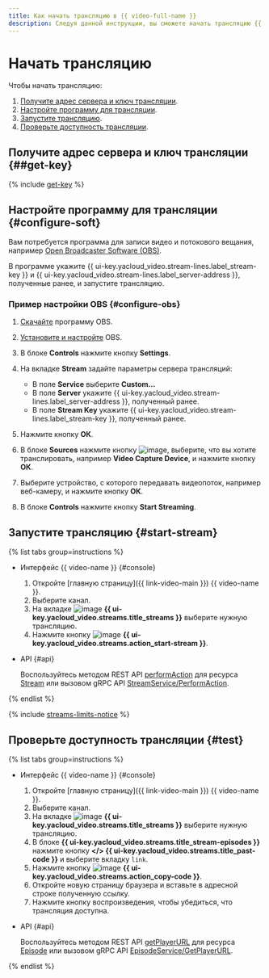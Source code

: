 ```yaml
---
title: Как начать трансляцию в {{ video-full-name }}
description: Следуя данной инструкции, вы сможете начать трансляцию {{ video-full-name }}.
---
```


# Начать трансляцию

Чтобы начать трансляцию:
1. [Получите адрес сервера и ключ трансляции](#get-key).
1. [Настройте программу для трансляции](#configure-soft).
1. [Запустите трансляцию](#start-stream).
1. [Проверьте доступность трансляции](#test).

## Получите адрес сервера и ключ трансляции {##get-key}

{% include [get-key](../../../_includes/video/get-key.md) %}

## Настройте программу для трансляции {#configure-soft}

Вам потребуется программа для записи видео и потокового вещания, например [Open Broadcaster Software (OBS)](https://obsproject.com).

В программе укажите {{ ui-key.yacloud_video.stream-lines.label_stream-key }} и {{ ui-key.yacloud_video.stream-lines.label_server-address }}, полученные ранее, и запустите трансляцию.

### Пример настройки OBS {#configure-obs}

1. [Скачайте](https://obsproject.com/download) программу OBS.
1. [Установите и настройте](https://obsproject.com/kb/category/1) OBS.
1. В блоке **Controls** нажмите кнопку **Settings**.
1. На вкладке **Stream** задайте параметры сервера трансляций:

    * В поле **Service** выберите **Custom...**
    * В поле **Server** укажите {{ ui-key.yacloud_video.stream-lines.label_server-address }}, полученный ранее.
    * В поле **Stream Key** укажите {{ ui-key.yacloud_video.stream-lines.label_stream-key }}, полученный ранее.

1. Нажмите кнопку **ОК**.
1. В блоке **Sources** нажмите кнопку ![image](../../../_assets/console-icons/plus.svg), выберите, что вы хотите транслировать, например **Video Capture Device**, и нажмите кнопку **ОК**.
1. Выберите устройство, с которого передавать видеопоток, например веб-камеру, и нажмите кнопку **ОК**.
1. В блоке **Controls** нажмите кнопку **Start Streaming**.

## Запустите трансляцию {#start-stream}

{% list tabs group=instructions %}

- Интерфейс {{ video-name }} {#console}

  1. Откройте [главную страницу]({{ link-video-main }}) {{ video-name }}.
  1. Выберите канал.
  1. На вкладке ![image](../../../_assets/console-icons/antenna-signal.svg) **{{ ui-key.yacloud_video.streams.title_streams }}** выберите нужную трансляцию.
  1. Нажмите кнопку ![image](../../../_assets/console-icons/circle-play.svg) **{{ ui-key.yacloud_video.streams.action_start-stream }}**.

- API {#api}

  Воспользуйтесь методом REST API [performAction](../../api-ref/Stream/performAction.md) для ресурса [Stream](../../api-ref/Stream/index.md) или вызовом gRPC API [StreamService/PerformAction](../../api-ref/grpc/stream_service.md#PerformAction).

{% endlist %}

{% include [streams-limits-notice](../../../_includes/video/streams-limits-notice.md) %}

## Проверьте доступность трансляции {#test}

{% list tabs group=instructions %}

- Интерфейс {{ video-name }} {#console}

  1. Откройте [главную страницу]({{ link-video-main }}) {{ video-name }}.
  1. Выберите канал.
  1. На вкладке ![image](../../../_assets/console-icons/antenna-signal.svg) **{{ ui-key.yacloud_video.streams.title_streams }}** выберите нужную трансляцию.
  1. В блоке **{{ ui-key.yacloud_video.streams.title_stream-episodes }}** нажмите кнопку **</> {{ ui-key.yacloud_video.streams.title_past-code }}** и выберите вкладку `link`.
  1. Нажмите кнопку ![image](../../../_assets/console-icons/copy.svg) **{{ ui-key.yacloud_video.streams.action_copy-code }}**.
  1. Откройте новую страницу браузера и вставьте в адресной строке полученную ссылку.
  1. Нажмите кнопку воспроизведения, чтобы убедиться, что трансляция доступна.

- API {#api}

  Воспользуйтесь методом REST API [getPlayerURL](../../api-ref/Episode/getPlayerURL.md) для ресурса [Episode](../../api-ref/Episode/index.md) или вызовом gRPC API [EpisodeService/GetPlayerURL](../../api-ref/grpc/episode_service.md#GetPlayerURL).

{% endlist %}